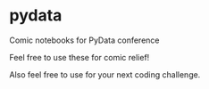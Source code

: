 # pydata

Comic notebooks for PyData conference

Feel free to use these for comic relief!

Also feel free to use for your next coding challenge. 
